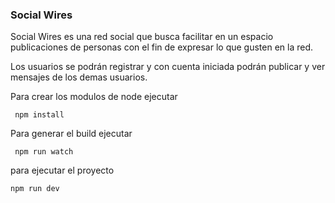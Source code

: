 ### Social Wires

Social Wires es una red social que busca facilitar en un espacio publicaciones de personas con el fin de expresar lo que gusten en la red.

Los usuarios se podrán registrar y con cuenta iniciada podrán publicar y ver mensajes de los demas usuarios.

Para crear los modulos de node ejecutar

```
 npm install 

 ```  

 Para generar el build ejecutar

 ```
  npm run watch 
 ```

 para ejecutar el proyecto

 ```
 npm run dev
 ```